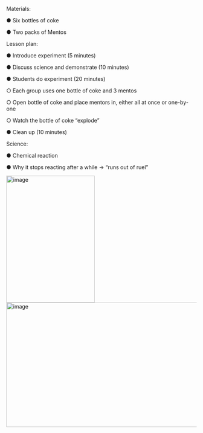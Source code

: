 Materials:

●	Six bottles of coke

●	Two packs of Mentos

Lesson plan:

●	Introduce experiment (5 minutes)

●	Discuss science and demonstrate (10 minutes)

●	Students do experiment (20 minutes)

○	Each group uses one bottle of coke and 3 mentos

○	Open bottle of coke and place mentors in, either all at once or one-by-one

○	Watch the bottle of coke “explode”

●	Clean up (10 minutes)

Science:

●	Chemical reaction

●	Why it stops reacting after a while → “runs out of ruel”

<img width="234" height="336" alt="image" src="https://github.com/user-attachments/assets/ca81296b-fcf8-452b-be8e-5256138b64d7" />
<img width="542" height="330" alt="image" src="https://github.com/user-attachments/assets/06970e77-1c70-4bc8-a79a-3e43e2876a38" />



